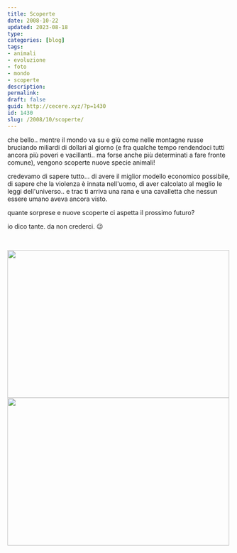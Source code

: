 ```yaml
---
title: Scoperte
date: 2008-10-22
updated: 2023-08-18
type: 
categories: [blog]
tags:
- animali
- evoluzione
- foto
- mondo
- scoperte
description: 
permalink: 
draft: false
guid: http://cecere.xyz/?p=1430
id: 1430
slug: /2008/10/scoperte/
---
```


che bello.. mentre il mondo va su e giù come nelle montagne russe bruciando miliardi di dollari al giorno (e fra qualche tempo rendendoci tutti ancora più poveri e vacillanti.. ma forse anche più determinati a fare fronte comune), vengono scoperte nuove specie animali!

credevamo di sapere tutto… di avere il miglior modello economico possibile, di sapere che la violenza è innata nell'uomo, di aver calcolato al meglio le leggi dell'universo.. e trac ti arriva una rana e una cavalletta che nessun essere umano aveva ancora visto.

quante sorprese e nuove scoperte ci aspetta il prossimo futuro?

io dico tante. da non crederci. 😉

 

[<img class="aligncenter size-full wp-image-1431" title="17" src="http://cecere.xyz/wp-content/uploads/sites/3/2008/10/17.jpg" alt="" width="500" height="333" srcset="http://cecere.xyz/wp-content/uploads/sites/3/2008/10/17.jpg 500w, http://cecere.xyz/wp-content/uploads/sites/3/2008/10/17-300x200.jpg 300w" sizes="(max-width: 500px) 100vw, 500px" />](http://cecere.xyz/wp-content/uploads/sites/3/2008/10/17.jpg)[<img class="aligncenter size-full wp-image-1432" title="24" src="http://cecere.xyz/wp-content/uploads/sites/3/2008/10/24.jpg" alt="" width="500" height="333" srcset="http://cecere.xyz/wp-content/uploads/sites/3/2008/10/24.jpg 500w, http://cecere.xyz/wp-content/uploads/sites/3/2008/10/24-300x200.jpg 300w" sizes="(max-width: 500px) 100vw, 500px" />](http://cecere.xyz/wp-content/uploads/sites/3/2008/10/24.jpg)